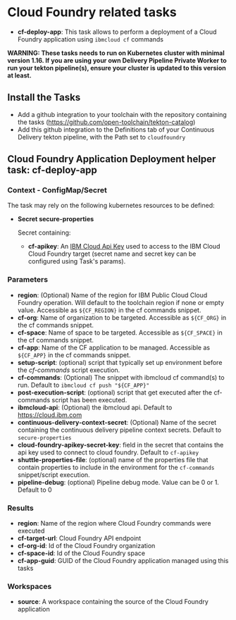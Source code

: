 # Cloud Foundry related tasks

- **cf-deploy-app**: This task allows to perform a deployment of a Cloud Foundry application using `ibmcloud cf` commands

**WARNING: These tasks needs to run on Kubernetes cluster with minimal version 1.16. If you are using your own Delivery Pipeline Private Worker to run your tekton pipeline(s), ensure your cluster is updated to this version at least.**

## Install the Tasks
- Add a github integration to your toolchain with the repository containing the tasks (https://github.com/open-toolchain/tekton-catalog)
- Add this github integration to the Definitions tab of your Continuous Delivery tekton pipeline, with the Path set to `cloudfoundry`

## Cloud Foundry Application Deployment helper task: cf-deploy-app

### Context - ConfigMap/Secret

  The task may rely on the following kubernetes resources to be defined:

* **Secret secure-properties**

  Secret containing:
  * **cf-apikey**: An [IBM Cloud Api Key](https://cloud.ibm.com/iam/apikeys) used to access to the IBM Cloud Cloud Foundry target (secret name and secret key can be configured using Task's params).

### Parameters

*  **region**: (Optional) Name of the region for IBM Public Cloud Cloud Foundry operation. Will default to the toolchain region if none or empty value. Accessible as `${CF_REGION}` in the cf commands snippet.
*  **cf-org**: Name of organization to be targeted. Accessible as `${CF_ORG}` in the cf commands snippet.
*  **cf-space**: Name of space to be targeted. Accessible as `${CF_SPACE}` in the cf commands snippet.
*  **cf-app**: Name of the CF application to be managed. Accessible as `${CF_APP}` in the cf commands snippet.
* **setup-script**: (optional) script that typically set up environment before the _cf-commands_ script execution.
*  **cf-commands**: (Optional) The snippet with ibmcloud cf command(s) to run. Default to `ibmcloud cf push "${CF_APP}"`
* **post-execution-script**: (optional) script that get executed after the cf-commands script has been executed.
*  **ibmcloud-api**: (Optional) the ibmcloud api. Default to https://cloud.ibm.com
*  **continuous-delivery-context-secret**: (Optional) Name of the secret containing the continuous delivery pipeline context secrets. Default to `secure-properties`
*  **cloud-foundry-apikey-secret-key**: field in the secret that contains the api key used to connect to cloud foundry. Default to `cf-apikey`
* **shuttle-properties-file**: (optional) name of the properties file that contain properties to include in the environment for the `cf-commands` snippet/script execution.
* **pipeline-debug**: (optional) Pipeline debug mode. Value can be 0 or 1. Default to 0

### Results

* **region**: Name of the region where Cloud Foundry commands were executed
* **cf-target-url**: Cloud Foundry API endpoint
* **cf-org-id**: Id of the Cloud Foundry organization
* **cf-space-id**: Id of the Cloud Foundry space
* **cf-app-guid**: GUID of the Cloud Foundry application managed using this tasks

### Workspaces

* **source**: A workspace containing the source of the Cloud Foundry application
